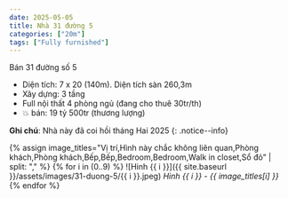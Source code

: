```yaml
---
date: 2025-05-05
title: Nhà 31 đường 5
categories: ["20m"]
tags: ["Fully furnished"] 
---
```


Bán 31 đường số 5
- Diện tích: 7 x 20 (140m). Diện tích sàn 260,3m
- Xây dựng: 3 tầng
- Full nội thất 4 phòng ngủ (đang cho thuê 30tr/th)
- 💥 bán: 19 tỷ 500tr (thương lượng)

**Ghi chú**: Nhà này đã coi hồi tháng Hai 2025
{: .notice--info}


{% assign image_titles="Vị trí,Hình này chắc không liên quan,Phòng khách,Phòng khách,Bếp,Bếp,Bedroom,Bedroom,Walk in closet,Sổ đỏ" | split: "," %}
{% for i in (0..9) %}
![Hinh {{ i }}]({{ site.baseurl }}/assets/images/31-duong-5/{{ i }}.jpeg)
_Hinh {{ i }} - {{ image_titles[i] }}_
{% endfor %}

